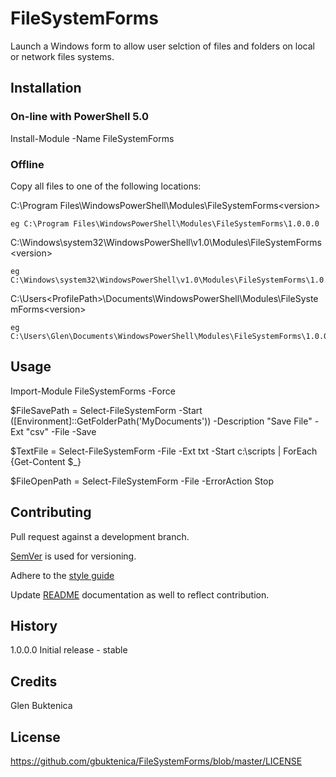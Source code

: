 # FileSystemForms 
Launch a Windows form to allow user selction of files and folders on local or network files systems.

## Installation 

### On-line with PowerShell 5.0
Install-Module -Name FileSystemForms

### Offline
Copy all files to one of the following locations:

C:\Program Files\WindowsPowerShell\Modules\FileSystemForms\<version> 

	eg C:\Program Files\WindowsPowerShell\Modules\FileSystemForms\1.0.0.0
	
C:\Windows\system32\WindowsPowerShell\v1.0\Modules\FileSystemForms\<version>

	eg C:\Windows\system32\WindowsPowerShell\v1.0\Modules\FileSystemForms\1.0.0.0
	
C:\Users\<ProfilePath>\Documents\WindowsPowerShell\Modules\FileSystemForms\<version>

	eg C:\Users\Glen\Documents\WindowsPowerShell\Modules\FileSystemForms\1.0.0.0
## Usage 

Import-Module FileSystemForms -Force

$FileSavePath = Select-FileSystemForm -Start ([Environment]::GetFolderPath('MyDocuments')) -Description "Save File" -Ext "csv" -File -Save

$TextFile     = Select-FileSystemForm -File -Ext txt -Start c:\scripts | ForEach {Get-Content $_}

$FileOpenPath = Select-FileSystemForm -File -ErrorAction Stop
 

## Contributing 
Pull request against a development branch.

[SemVer](http://semver.org) is used for versioning.

Adhere to the [style guide](https://github.com/PoshCode/PowerShellPracticeAndStyle)

Update [README](README.md) documentation as well to reflect contribution.
## History 

1.0.0.0 Initial release   - stable
 
## Credits 

Glen Buktenica

## License
https://github.com/gbuktenica/FileSystemForms/blob/master/LICENSE
